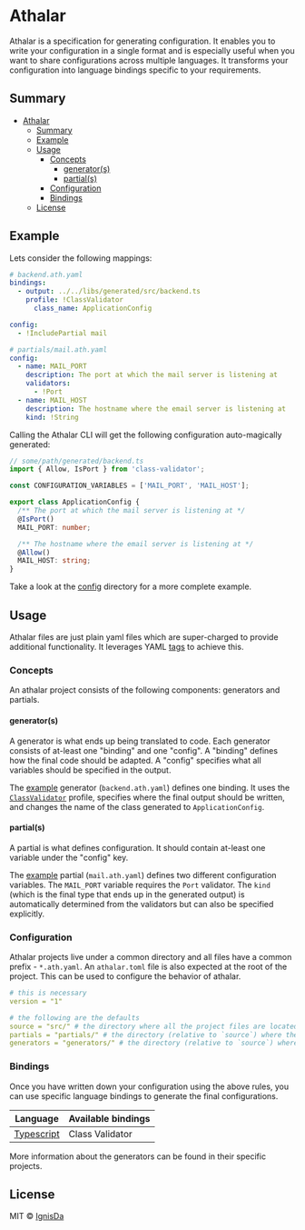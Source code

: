 # Athalar

Athalar is a specification for generating configuration. It enables you to write your
configuration in a single format and is especially useful when you want to share
configurations across multiple languages. It transforms your configuration into language
bindings specific to your requirements.

## Summary

- [Athalar](#athalar)
  - [Summary](#summary)
  - [Example](#example)
  - [Usage](#usage)
    - [Concepts](#concepts)
      - [generator(s)](#generators)
      - [partial(s)](#partials)
    - [Configuration](#configuration)
    - [Bindings](#bindings)
  - [License](#license)

## Example

Lets consider the following mappings:

```yaml
# backend.ath.yaml
bindings:
  - output: ../../libs/generated/src/backend.ts
    profile: !ClassValidator
      class_name: ApplicationConfig

config:
  - !IncludePartial mail
```

```yaml
# partials/mail.ath.yaml
config:
  - name: MAIL_PORT
    description: The port at which the mail server is listening at
    validators:
      - !Port
  - name: MAIL_HOST
    description: The hostname where the email server is listening at
    kind: !String
```

Calling the Athalar CLI will get the following configuration auto-magically generated:

```typescript
// some/path/generated/backend.ts
import { Allow, IsPort } from 'class-validator';

const CONFIGURATION_VARIABLES = ['MAIL_PORT', 'MAIL_HOST'];

export class ApplicationConfig {
  /** The port at which the mail server is listening at */
  @IsPort()
  MAIL_PORT: number;

  /** The hostname where the email server is listening at */
  @Allow()
  MAIL_HOST: string;
}
```

Take a look at the [config](./apps/config) directory for a more complete example.

## Usage

Athalar files are just plain yaml files which are super-charged to provide additional
functionality. It leverages YAML [tags](https://yaml.org/spec/1.2.2/#24-tags) to achieve
this.

### Concepts

An athalar project consists of the following components: generators and partials.

#### generator(s)

A generator is what ends up being translated to code. Each generator consists of at-least
one "binding" and one "config". A "binding" defines how the final code should be adapted. A
"config" specifies what all variables should be specified in the output.

The [example](#example) generator (`backend.ath.yaml`) defines one binding. It uses the
[`ClassValidator`](./apps/athalar-js/) profile, specifies where the final output should be
written, and changes the name of the class generated to `ApplicationConfig`.

#### partial(s)

A partial is what defines configuration. It should contain at-least one variable under the
"config" key.

The [example](#example) partial (`mail.ath.yaml`) defines two different configuration
variables. The `MAIL_PORT` variable requires the `Port` validator. The `kind` (which is the
final type that ends up in the generated output) is automatically determined from the
validators but can also be specified explicitly.

### Configuration

Athalar projects live under a common directory and all files have a common prefix -
`*.ath.yaml`. An `athalar.toml` file is also expected at the root of the project. This can
be used to configure the behavior of athalar.

```yaml
# this is necessary
version = "1"

# the following are the defaults
source = "src/" # the directory where all the project files are located
partials = "partials/" # the directory (relative to `source`) where the partials are kept
generators = "generators/" # the directory (relative to `source`) where the generators are kept
```

### Bindings

Once you have written down your configuration using the above rules, you can use specific
language bindings to generate the final configurations.

| Language                        | Available bindings |
| ------------------------------- | ------------------ |
| [Typescript](./apps/athalar-js) | Class Validator    |

More information about the generators can be found in their specific projects.

## License

MIT © [IgnisDa](https://github.com/ignisda)

